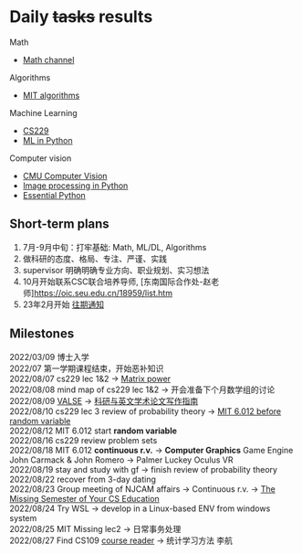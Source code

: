 # Daily <s>tasks</s> results
Math
- [Math channel](https://www.youtube.com/user/mathematicalmonk/playlists)

Algorithms
- [MIT algorithms](https://ocw.mit.edu/courses/6-006-introduction-to-algorithms-fall-2011/)

Machine Learning
- [CS229](https://cs229.stanford.edu/syllabus-fall2021.html)
- [ML in Python](https://www.youtube.com/playlist?list=PLZsOBAyNTZwaQB9nUTYUYNhz7b22bAJYY)

Computer vision
- [CMU Computer Vision](http://16385.courses.cs.cmu.edu/spring2022/home)
- [Image processing in Python](https://www.youtube.com/playlist?list=PLZsOBAyNTZwYx-7GylDo3LSYpSompzsqW&ab_channel=DigitalSreeni)
- [Essential Python](https://www.programming-books.io/essential/python/)  

## Short-term plans
1. 7月-9月中旬：打牢基础: Math, ML/DL, Algorithms
2. 做科研的态度、格局、专注、严谨、实践
3. supervisor 明确明确专业方向、职业规划、实习想法
4. 10月开始联系CSC联合培养导师, [东南国际合作处-赵老师]https://oic.seu.edu.cn/18959/list.htm
5. 23年2月开始 [往期通知](https://seugs.seu.edu.cn/2022/0221/c28944a399225/page.htm)

## Milestones
2022/03/09 博士入学<br>
2022/07  第一学期课程结束，开始恶补知识 <br>
2022/08/07 cs229 lec 1&2 -> [Matrix power](https://github.com/Visualize-ML/Book4_Power-of-Matrix) <br>
2022/08/08 mind map of cs229 lec 1&2 -> 开会准备下个月数学组的讨论 <br>
2022/08/09 [VALSE](https://space.bilibili.com/562085182/video?tid=0&page=8&keyword=&order=pubdate) -> [科研与英文学术论文写作指南](https://mmlab-iie.github.io/course/) <br>
2022/08/10 cs229 lec 3 review of probability theory -> [MIT 6.012 before random variable](https://www.bilibili.com/video/BV1LE411B7ir?p=49&vd_source=328603c9551807bb076c87ab1208ace6) <br>
2022/08/12 MIT 6.012 start **random variable** <br> 
2022/08/16 cs229 review problem sets <br>
2022/08/18 MIT 6.012 **continuous r.v.** -> **Computer Graphics** Game Engine John Carmack & John Romero -> Palmer Luckey Oculus VR <br>
2022/08/19 stay and study with gf -> finish review of probability theory <br>
2022/08/22 recover from 3-day dating <br>
2022/08/23 Group meeting of NJCAM affairs -> Continuous r.v. -> [The Missing Semester of Your CS Education](https://missing.csail.mit.edu/) <br>
2022/08/24 Try WSL -> develop in a Linux-based ENV from windows system<br>
2022/08/25 MIT Missing lec2 -> 日常事务处理<br>
2022/08/27 Find CS109 [course reader](https://chrispiech.github.io/probabilityForComputerScientists/en/part1/bayes_theorem/) -> 统计学习方法 李航
